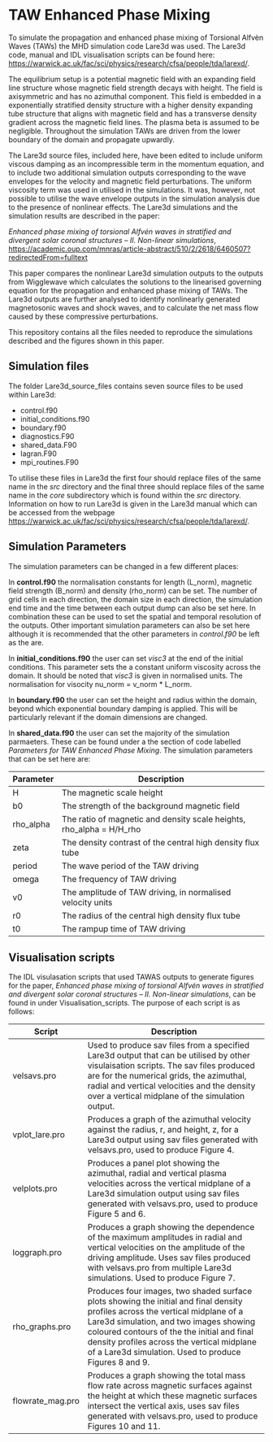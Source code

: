 # TAW Enhanced Phase Mixing

To simulate the propagation and enhanced phase mixing of Torsional Alfv&egrave;n Waves (TAWs) the MHD simulation code Lare3d was used. The Lare3d code, manual and IDL visualisation scripts can be found here:  https://warwick.ac.uk/fac/sci/physics/research/cfsa/people/tda/larexd/.

The equilibrium setup is a potential magnetic field with an expanding field line structure whose magnetic field strength decays with height. The field is axisymmetric and has no azimuthal component. This field is embedded in a exponentially stratified density structure with a higher density expanding tube structure that aligns with magnetic field and has a transverse density gradient across the magnetic field lines. The plasma beta is assumed to be negligible. Throughout the simulation TAWs are driven from the lower boundary of the domain and propagate upwardly.

The Lare3d source files, included here, have been edited to include uniform viscous damping as an incompressible term in the momentum equation, and to include two additional simulation outputs corresponding to the wave envelopes for the velocity and magnetic field perturbations. The uniform viscosity term was used in utilised in the simulations. It was, however, not possible to utilise the wave envelope outputs in the simulation analysis due to the presence of nonlinear effects. The Lare3d simulations and the simulation results are described in the paper:

*Enhanced phase mixing of torsional Alfvén waves in stratified and divergent solar coronal structures – II. Non-linear simulations*, https://academic.oup.com/mnras/article-abstract/510/2/2618/6460507?redirectedFrom=fulltext

This paper compares the nonlinear Lare3d simulation outputs to the outputs from Wigglewave which calculates the solutions to the linearised governing equation for the propagation and enhanced phase mixing of TAWs. The Lare3d outputs are further analysed to identify nonlinearly generated magnetosonic waves and shock waves, and to calculate the net mass flow caused by these compressive perturbations.

This repository contains all the files needed to reproduce the simulations described and the figures shown in this paper. 

## Simulation files

The folder Lare3d_source_files contains seven source files to be used within Lare3d:

- control.f90
- initial_conditions.f90
- boundary.f90
- diagnostics.F90
- shared_data.F90
- lagran.F90
- mpi_routines.F90

To utilise these files in Lare3d the first four should replace files of the same name in the *src* directory and the final three should replace files of the same name in the *core* subdirectory which is found within the *src* directory. Information on how to run Lare3d is given in the Lare3d manual which can be accessed from the webpage https://warwick.ac.uk/fac/sci/physics/research/cfsa/people/tda/larexd/.

## Simulation Parameters

The simulation parameters can be changed in a few different places:

In **control.f90** the normalisation constants for length (L_norm),  magnetic field strength (B_norm) and density (rho_norm) can be set. The number of grid cells in each direction, the domain size in each direction, the simulation end time and the time between each output dump can also be set here. In combination these can be used to set the spatial and temporal resolution of the outputs. Other important simulation parameters can also be set here although it is recommended that the other parameters in *control.f90* be left as the are.

In **initial_conditions.f90** the user can set *visc3* at the end of the initial conditions. This parameter sets the a constant uniform viscosity across the domain. It should be noted that *visc3* is given in normalised units. The normalisation for visocity nu_norm = v_norm * L_norm.

In **boundary.f90** the user can set the height and radius within the domain, beyond which exponential boundary damping is applied. This will be particularly relevant if the domain dimensions are changed.

In **shared_data.f90** the user can set the majority of the simulation parmaeters. These can be found under a the section of code labelled *Parameters for TAW Enhanced Phase Mixing*. The simulation parameters that can be set here are:

| Parameter | Description |
| --- | --- |
| H | The magnetic scale height |
| b0 | The strength of the background magnetic field |
| rho_alpha | The ratio of magnetic and density scale heights, rho_alpha = H/H_rho|
| zeta | The density contrast of the central high density flux tube |
| period | The wave period of the TAW driving |
| omega | The frequency of TAW driving |
| v0 | The amplitude of TAW driving, in normalised velocity units |
| r0 | The radius of the central high density flux tube|
| t0 | The rampup time of TAW driving|

## Visualisation scripts

The IDL visulasation scripts that used TAWAS outputs to generate figures for the paper, *Enhanced phase mixing of torsional Alfvén waves in stratified and divergent solar coronal structures – II. Non-linear simulations*, can be found in under Visualisation_scripts. The purpose of each script is as follows:

| Script | Description |
| --- | --- |
| velsavs.pro | Used to produce sav files from a specified Lare3d output that can be utilised by other visulaisation scripts. The sav files produced are for the numerical grids, the azimuthal, radial and vertical velocities and the density over a vertical midplane of the simulation output. |
| vplot_lare.pro | Produces a graph of the azimuthal velocity against the radius, r, and height, z, for a Lare3d output using sav files generated with velsavs.pro, used to produce Figure 4.|
| velplots.pro |Produces a panel plot showing the azimuthal, radial and vertical plasma velocities across the vertical midplane of a Lare3d simulation output using sav files generated with velsavs.pro, used to produce Figure 5 and 6.|
| loggraph.pro |Produces a graph showing the dependence of the maximum amplitudes in radial and vertical velocities on the amplitude of the driving amplitude. Uses sav files produced with velsavs.pro from multiple Lare3d simulations. Used to produce Figure 7.|
| rho_graphs.pro |Produces four images, two shaded surface plots showing the initial and final density profiles across the vertical midplane of a Lare3d simulation, and two images showing coloured contours of the  the initial and final density profiles across the vertical midplane of a Lare3d simulation. Used to produce Figures 8 and 9.|
| flowrate_mag.pro |Produces a graph showing the total mass flow rate across magnetic surfaces against the height at which these magnetic surfaces intersect the vertical axis, uses sav files generated with velsavs.pro, used to produce Figures 10 and 11.|
